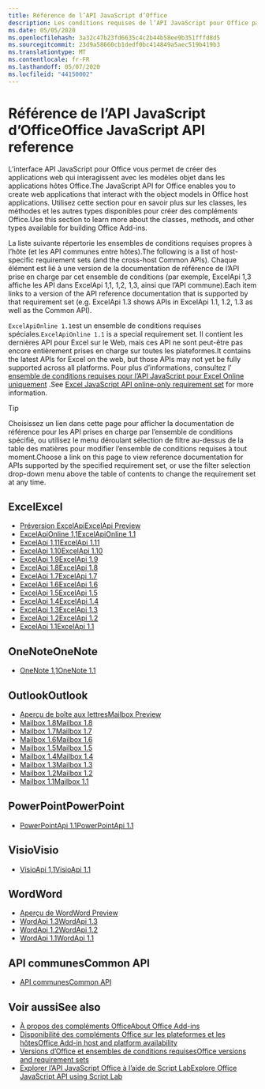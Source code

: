```yaml
---
title: Référence de l’API JavaScript d’Office
description: Les conditions requises de l’API JavaScript pour Office par hôte.
ms.date: 05/05/2020
ms.openlocfilehash: 3a32c47b23fd6635c4c2b44b58ee9b351fffd8d5
ms.sourcegitcommit: 23d9a58660cb1dedf0bc414849a5aec519b419b3
ms.translationtype: MT
ms.contentlocale: fr-FR
ms.lasthandoff: 05/07/2020
ms.locfileid: "44150002"
---
```

# <a name="office-javascript-api-reference"></a><span data-ttu-id="aeedb-103">Référence de l’API JavaScript d’Office</span><span class="sxs-lookup"><span data-stu-id="aeedb-103">Office JavaScript API reference</span></span>

<span data-ttu-id="aeedb-104">L’interface API JavaScript pour Office vous permet de créer des applications web qui interagissent avec les modèles objet dans les applications hôtes Office.</span><span class="sxs-lookup"><span data-stu-id="aeedb-104">The JavaScript API for Office enables you to create web applications that interact with the object models in Office host applications.</span></span> <span data-ttu-id="aeedb-105">Utilisez cette section pour en savoir plus sur les classes, les méthodes et les autres types disponibles pour créer des compléments Office.</span><span class="sxs-lookup"><span data-stu-id="aeedb-105">Use this section to learn more about the classes, methods, and other types available for building Office Add-ins.</span></span>

<span data-ttu-id="aeedb-106">La liste suivante répertorie les ensembles de conditions requises propres à l’hôte (et les API communes entre hôtes).</span><span class="sxs-lookup"><span data-stu-id="aeedb-106">The following is a list of host-specific requirement sets (and the cross-host Common APIs).</span></span> <span data-ttu-id="aeedb-107">Chaque élément est lié à une version de la documentation de référence de l’API prise en charge par cet ensemble de conditions (par exemple, ExcelApi 1,3 affiche les API dans ExcelApi 1,1, 1,2, 1,3, ainsi que l’API commune).</span><span class="sxs-lookup"><span data-stu-id="aeedb-107">Each item links to a version of the API reference documentation that is supported by that requirement set (e.g. ExcelApi 1.3 shows APIs in ExcelApi 1.1, 1.2, 1.3 as well as the Common API).</span></span>

<span data-ttu-id="aeedb-108">`ExcelApiOnline 1.1`est un ensemble de conditions requises spéciales.</span><span class="sxs-lookup"><span data-stu-id="aeedb-108">`ExcelApiOnline 1.1` is a special requirement set.</span></span> <span data-ttu-id="aeedb-109">Il contient les dernières API pour Excel sur le Web, mais ces API ne sont peut-être pas encore entièrement prises en charge sur toutes les plateformes.</span><span class="sxs-lookup"><span data-stu-id="aeedb-109">It contains the latest APIs for Excel on the web, but those APIs may not yet be fully supported across all platforms.</span></span> <span data-ttu-id="aeedb-110">Pour plus d’informations, consultez l' [ensemble de conditions requises pour l’API JavaScript pour Excel Online uniquement](/office/dev/add-ins/reference/requirement-sets/excel-api-online-requirement-set) .</span><span class="sxs-lookup"><span data-stu-id="aeedb-110">See [Excel JavaScript API online-only requirement set](/office/dev/add-ins/reference/requirement-sets/excel-api-online-requirement-set) for more information.</span></span>

> [!TIP]
> <span data-ttu-id="aeedb-111">Choisissez un lien dans cette page pour afficher la documentation de référence pour les API prises en charge par l’ensemble de conditions spécifié, ou utilisez le menu déroulant sélection de filtre au-dessus de la table des matières pour modifier l’ensemble de conditions requises à tout moment.</span><span class="sxs-lookup"><span data-stu-id="aeedb-111">Choose a link on this page to view reference documentation for APIs supported by the specified requirement set, or use the filter selection drop-down menu above the table of contents to change the requirement set at any time.</span></span>

## <a name="excel"></a><span data-ttu-id="aeedb-112">Excel</span><span class="sxs-lookup"><span data-stu-id="aeedb-112">Excel</span></span>

- [<span data-ttu-id="aeedb-113">Préversion ExcelApi</span><span class="sxs-lookup"><span data-stu-id="aeedb-113">ExcelApi Preview</span></span>](/javascript/api/excel?view=excel-js-preview)
- [<span data-ttu-id="aeedb-114">ExcelApiOnline 1,1</span><span class="sxs-lookup"><span data-stu-id="aeedb-114">ExcelApiOnline 1.1</span></span>](/javascript/api/excel?view=excel-js-online)
- [<span data-ttu-id="aeedb-115">ExcelApi 1,11</span><span class="sxs-lookup"><span data-stu-id="aeedb-115">ExcelApi 1.11</span></span>](/javascript/api/excel?view=excel-js-1.11)
- [<span data-ttu-id="aeedb-116">ExcelApi 1.10</span><span class="sxs-lookup"><span data-stu-id="aeedb-116">ExcelApi 1.10</span></span>](/javascript/api/excel?view=excel-js-1.10)
- [<span data-ttu-id="aeedb-117">ExcelApi 1.9</span><span class="sxs-lookup"><span data-stu-id="aeedb-117">ExcelApi 1.9</span></span>](/javascript/api/excel?view=excel-js-1.9)
- [<span data-ttu-id="aeedb-118">ExcelApi 1.8</span><span class="sxs-lookup"><span data-stu-id="aeedb-118">ExcelApi 1.8</span></span>](/javascript/api/excel?view=excel-js-1.8)
- [<span data-ttu-id="aeedb-119">ExcelApi 1.7</span><span class="sxs-lookup"><span data-stu-id="aeedb-119">ExcelApi 1.7</span></span>](/javascript/api/excel?view=excel-js-1.7)
- [<span data-ttu-id="aeedb-120">ExcelApi 1.6</span><span class="sxs-lookup"><span data-stu-id="aeedb-120">ExcelApi 1.6</span></span>](/javascript/api/excel?view=excel-js-1.6)
- [<span data-ttu-id="aeedb-121">ExcelApi 1.5</span><span class="sxs-lookup"><span data-stu-id="aeedb-121">ExcelApi 1.5</span></span>](/javascript/api/excel?view=excel-js-1.5)
- [<span data-ttu-id="aeedb-122">ExcelApi 1.4</span><span class="sxs-lookup"><span data-stu-id="aeedb-122">ExcelApi 1.4</span></span>](/javascript/api/excel?view=excel-js-1.4)
- [<span data-ttu-id="aeedb-123">ExcelApi 1.3</span><span class="sxs-lookup"><span data-stu-id="aeedb-123">ExcelApi 1.3</span></span>](/javascript/api/excel?view=excel-js-1.3)
- [<span data-ttu-id="aeedb-124">ExcelApi 1.2</span><span class="sxs-lookup"><span data-stu-id="aeedb-124">ExcelApi 1.2</span></span>](/javascript/api/excel?view=excel-js-1.2)
- [<span data-ttu-id="aeedb-125">ExcelApi 1.1</span><span class="sxs-lookup"><span data-stu-id="aeedb-125">ExcelApi 1.1</span></span>](/javascript/api/excel?view=excel-js-1.1)

## <a name="onenote"></a><span data-ttu-id="aeedb-126">OneNote</span><span class="sxs-lookup"><span data-stu-id="aeedb-126">OneNote</span></span>

- [<span data-ttu-id="aeedb-127">OneNote 1,1</span><span class="sxs-lookup"><span data-stu-id="aeedb-127">OneNote 1.1</span></span>](/javascript/api/onenote?view=onenote-js-1.1)

## <a name="outlook"></a><span data-ttu-id="aeedb-128">Outlook</span><span class="sxs-lookup"><span data-stu-id="aeedb-128">Outlook</span></span>

- [<span data-ttu-id="aeedb-129">Aperçu de boîte aux lettres</span><span class="sxs-lookup"><span data-stu-id="aeedb-129">Mailbox Preview</span></span>](/javascript/api/outlook?view=outlook-js-preview)
- [<span data-ttu-id="aeedb-130">Mailbox 1.8</span><span class="sxs-lookup"><span data-stu-id="aeedb-130">Mailbox 1.8</span></span>](/javascript/api/outlook?view=outlook-js-1.8)
- [<span data-ttu-id="aeedb-131">Mailbox 1.7</span><span class="sxs-lookup"><span data-stu-id="aeedb-131">Mailbox 1.7</span></span>](/javascript/api/outlook?view=outlook-js-1.7)
- [<span data-ttu-id="aeedb-132">Mailbox 1.6</span><span class="sxs-lookup"><span data-stu-id="aeedb-132">Mailbox 1.6</span></span>](/javascript/api/outlook?view=outlook-js-1.6)
- [<span data-ttu-id="aeedb-133">Mailbox 1.5</span><span class="sxs-lookup"><span data-stu-id="aeedb-133">Mailbox 1.5</span></span>](/javascript/api/outlook?view=outlook-js-1.5)
- [<span data-ttu-id="aeedb-134">Mailbox 1.4</span><span class="sxs-lookup"><span data-stu-id="aeedb-134">Mailbox 1.4</span></span>](/javascript/api/outlook?view=outlook-js-1.4)
- [<span data-ttu-id="aeedb-135">Mailbox 1.3</span><span class="sxs-lookup"><span data-stu-id="aeedb-135">Mailbox 1.3</span></span>](/javascript/api/outlook?view=outlook-js-1.3)
- [<span data-ttu-id="aeedb-136">Mailbox 1.2</span><span class="sxs-lookup"><span data-stu-id="aeedb-136">Mailbox 1.2</span></span>](/javascript/api/outlook?view=outlook-js-1.2)
- [<span data-ttu-id="aeedb-137">Mailbox 1.1</span><span class="sxs-lookup"><span data-stu-id="aeedb-137">Mailbox 1.1</span></span>](/javascript/api/outlook?view=outlook-js-1.1)

## <a name="powerpoint"></a><span data-ttu-id="aeedb-138">PowerPoint</span><span class="sxs-lookup"><span data-stu-id="aeedb-138">PowerPoint</span></span>

- [<span data-ttu-id="aeedb-139">PowerPointApi 1.1</span><span class="sxs-lookup"><span data-stu-id="aeedb-139">PowerPointApi 1.1</span></span>](/javascript/api/powerpoint?view=powerpoint-js-1.1)

## <a name="visio"></a><span data-ttu-id="aeedb-140">Visio</span><span class="sxs-lookup"><span data-stu-id="aeedb-140">Visio</span></span>

- [<span data-ttu-id="aeedb-141">VisioApi 1,1</span><span class="sxs-lookup"><span data-stu-id="aeedb-141">VisioApi 1.1</span></span>](/javascript/api/visio?view=visio-js-1.1)

## <a name="word"></a><span data-ttu-id="aeedb-142">Word</span><span class="sxs-lookup"><span data-stu-id="aeedb-142">Word</span></span>

- [<span data-ttu-id="aeedb-143">Aperçu de Word</span><span class="sxs-lookup"><span data-stu-id="aeedb-143">Word Preview</span></span>](/javascript/api/word?view=word-js-preview)
- [<span data-ttu-id="aeedb-144">WordApi 1.3</span><span class="sxs-lookup"><span data-stu-id="aeedb-144">WordApi 1.3</span></span>](/javascript/api/word?view=word-js-1.3)
- [<span data-ttu-id="aeedb-145">WordApi 1.2</span><span class="sxs-lookup"><span data-stu-id="aeedb-145">WordApi 1.2</span></span>](/javascript/api/word?view=word-js-1.2)
- [<span data-ttu-id="aeedb-146">WordApi 1.1</span><span class="sxs-lookup"><span data-stu-id="aeedb-146">WordApi 1.1</span></span>](/javascript/api/word?view=word-js-1.1)

## <a name="common-api"></a><span data-ttu-id="aeedb-147">API communes</span><span class="sxs-lookup"><span data-stu-id="aeedb-147">Common API</span></span>

- [<span data-ttu-id="aeedb-148">API communes</span><span class="sxs-lookup"><span data-stu-id="aeedb-148">Common API</span></span>](/javascript/api/office?view=common-js)

## <a name="see-also"></a><span data-ttu-id="aeedb-149">Voir aussi</span><span class="sxs-lookup"><span data-stu-id="aeedb-149">See also</span></span>

- [<span data-ttu-id="aeedb-150">À propos des compléments Office</span><span class="sxs-lookup"><span data-stu-id="aeedb-150">About Office Add-ins</span></span>](/office/dev/add-ins/overview)
- [<span data-ttu-id="aeedb-151">Disponibilité des compléments Office sur les plateformes et les hôtes</span><span class="sxs-lookup"><span data-stu-id="aeedb-151">Office Add-in host and platform availability</span></span>](/office/dev/add-ins/overview/office-add-in-availability)
- [<span data-ttu-id="aeedb-152">Versions d’Office et ensembles de conditions requises</span><span class="sxs-lookup"><span data-stu-id="aeedb-152">Office versions and requirement sets</span></span>](/office/dev/add-ins/develop/office-versions-and-requirement-sets)
- [<span data-ttu-id="aeedb-153">Explorer l’API JavaScript Office à l’aide de Script Lab</span><span class="sxs-lookup"><span data-stu-id="aeedb-153">Explore Office JavaScript API using Script Lab</span></span>](/office/dev/add-ins/overview/explore-with-script-lab)
